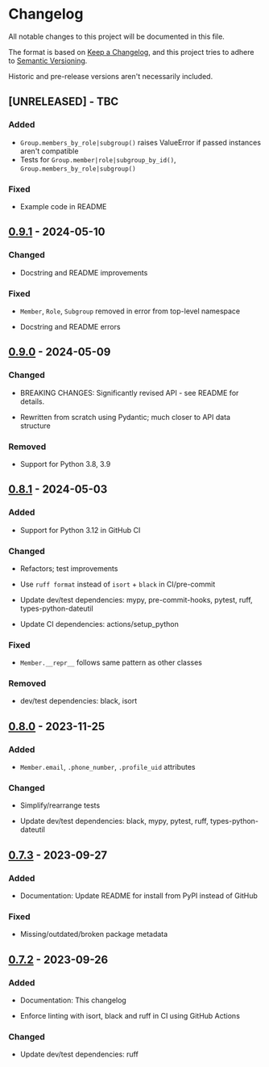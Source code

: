 # Changelog

All notable changes to this project will be documented in this file.

The format is based on [Keep a Changelog](https://keepachangelog.com/en/1.1.0/),
and this project tries to adhere to [Semantic Versioning](https://semver.org/spec/v2.0.0.html).

Historic and pre-release versions aren't necessarily included.


## [UNRELEASED] - TBC

### Added

- `Group.members_by_role|subgroup()` raises ValueError if passed instances aren't compatible
- Tests for `Group.member|role|subgroup_by_id()`, `Group.members_by_role|subgroup()`

### Fixed

- Example code in README


## [0.9.1] - 2024-05-10

### Changed

- Docstring and README improvements

### Fixed

- `Member`, `Role`, `Subgroup` removed in error from top-level namespace

- Docstring and README errors


## [0.9.0] - 2024-05-09

### Changed

- BREAKING CHANGES: Significantly revised API - see README for details.

- Rewritten from scratch using Pydantic; much closer to API data structure

### Removed

- Support for Python 3.8, 3.9


## [0.8.1] - 2024-05-03

### Added

- Support for Python 3.12 in GitHub CI

### Changed

- Refactors; test improvements

- Use `ruff format` instead of `isort` + `black` in CI/pre-commit

- Update dev/test dependencies: mypy, pre-commit-hooks, pytest, ruff, types-python-dateutil

- Update CI dependencies: actions/setup_python

### Fixed

- `Member.__repr__` follows same pattern as other classes

### Removed

- dev/test dependencies: black, isort


## [0.8.0] - 2023-11-25

### Added

- `Member.email`, `.phone_number`, `.profile_uid` attributes

### Changed

- Simplify/rearrange tests

- Update dev/test dependencies: black, mypy, pytest, ruff, types-python-dateutil


## [0.7.3] - 2023-09-27

### Added

- Documentation: Update README for install from PyPI instead of GitHub

### Fixed

- Missing/outdated/broken package metadata


## [0.7.2] - 2023-09-26

### Added

- Documentation: This changelog

- Enforce linting with isort, black and ruff in CI using GitHub Actions

### Changed

- Update dev/test dependencies: ruff


[0.9.1]: https://github.com/elliot-100/Spond-classes/compare/v0.9.0...v0.9.1
[0.9.0]: https://github.com/elliot-100/Spond-classes/compare/v0.8.1...v0.9.0
[0.8.1]: https://github.com/elliot-100/Spond-classes/compare/v0.8.0...v0.8.1
[0.8.0]: https://github.com/elliot-100/Spond-classes/compare/v0.7.3...v0.8.0
[0.7.3]: https://github.com/elliot-100/Spond-classes/compare/v0.7.2...v0.7.3
[0.7.2]: https://github.com/elliot-100/Spond-classes/compare/v0.7.1...v0.7.2
